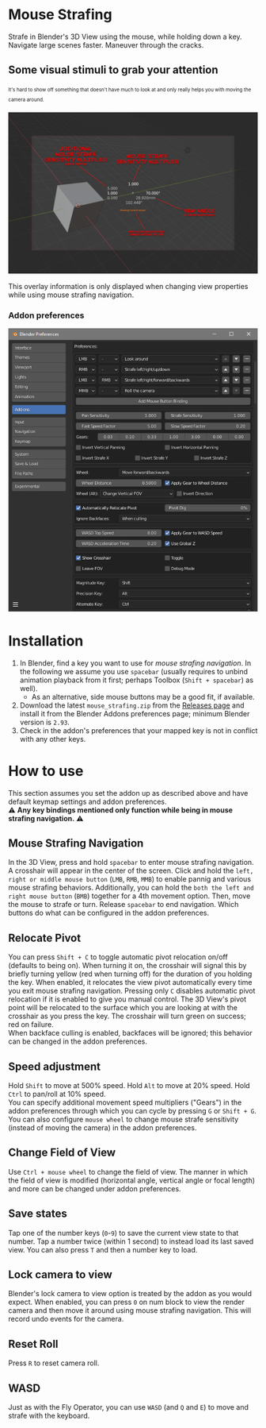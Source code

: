 # Mouse Strafing
Strafe in Blender's 3D View using the mouse, while holding down a key. Navigate large scenes faster. Maneuver through the cracks.

## Some visual stimuli to grab your attention
<sub><sup>It's hard to show off something that doesn't have much to look at and only really helps you with moving the camera around.</sup></sub>

![Overlay UI](img/camera_view.png "Overlay UI")

This overlay information is only displayed when changing view properties while using mouse strafing navigation.

### Addon preferences

![Addon preferences](img/prefs.png "Addon preferences")

# Installation
1. In Blender, find a key you want to use for *mouse strafing navigation*. In the following we assume you use `spacebar` (usually requires to unbind animation playback from it first; perhaps Toolbox (`Shift + spacebar`) as well).
    * As an alternative, side mouse buttons may be a good fit, if available.
2. Download the latest `mouse_strafing.zip` from the [Releases page](https://github.com/Zyl9393/mouse_strafing/releases) and install it from the Blender Addons preferences page; minimum Blender version is `2.93`.
3. Check in the addon's preferences that your mapped key is not in conflict with any other keys.

# How to use
This section assumes you set the addon up as described above and have default keymap settings and addon preferences.  
⚠️ **Any key bindings mentioned only function while being in mouse strafing navigation.** ⚠️

## Mouse Strafing Navigation
In the 3D View, press and hold `spacebar` to enter mouse strafing navigation. A crosshair will appear in the center of the screen. Click and hold the `left, right or middle mouse button` (`LMB`, `RMB`, `MMB`) to enable pannig and various mouse strafing behaviors. Additionally, you can hold the `both the left and right mouse button` (`BMB`) together for a 4th movement option. Then, move the mouse to strafe or turn. Release `spacebar` to end navigation. Which buttons do what can be configured in the addon preferences.

## Relocate Pivot
You can press `Shift + C` to toggle automatic pivot relocation on/off (defaults to being on). When turning it on, the crosshair will signal this by briefly turning yellow (red when turning off) for the duration of you holding the key. When enabled, it relocates the view pivot automatically every time you exit mouse strafing navigation.
Pressing only `C` disables automatic pivot relocation if it is enabled to give you manual control. The 3D View's pivot point will be relocated to the surface which you are looking at with the crosshair as you press the key. The crosshair will turn green on success; red on failure.  
When backface culling is enabled, backfaces will be ignored; this behavior can be changed in the addon preferences.  

## Speed adjustment
Hold `Shift` to move at 500% speed. Hold `Alt` to move at 20% speed. Hold `Ctrl` to pan/roll at 10% speed.  
You can specify additional movement speed multipliers ("Gears") in the addon preferences through which you can cycle by pressing `G` or `Shift + G`.  
You can also configure `mouse wheel` to change mouse strafe sensitivity (instead of moving the camera) in the addon preferences.

## Change Field of View
Use `Ctrl + mouse wheel` to change the field of view. The manner in which the field of view is modified (horizontal angle, vertical angle or focal length) and more can be changed under addon preferences.

## Save states
Tap one of the number keys (`0`-`9`) to save the current view state to that number. Tap a number twice (within 1 second) to instead load its last saved view. You can also press `T` and then a number key to load.

## Lock camera to view
Blender's lock camera to view option is treated by the addon as you would expect. When enabled, you can press `0` on num block to view the render camera and then move it around using mouse strafing navigation. This will record undo events for the camera.

## Reset Roll
Press `R` to reset camera roll.

## WASD
Just as with the Fly Operator, you can use `WASD` (and `Q` and `E`) to move and strafe with the keyboard.
